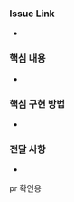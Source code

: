 <!-- 제목양식을 지켜주세요! [Feat/#{이슈번호}] {제목~~} -->
<!--
[점검사항]
1. 제목 양식
2. Development 이슈 링크 걸기
3. Labels 태그 설정하기
4. 방금 작성한 코드가 최선일까 고민해보기
-->
### Issue Link
<!-- #{본인 이슈 번호} 치면 알아서 이슈 게시판 링크 걸려요 -->
- 

### 핵심 내용
<!-- 무엇을 했는가 -->
- 

### 핵심 구현 방법
<!-- 어떻게 했는가 -->
-

### 전달 사항
<!-- Code Review시 얘기를 나누고 싶은 내용 -->
-
 pr 확인용